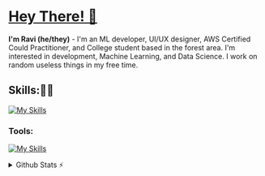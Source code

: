 # [Hey There! 👋](https://ravithemore.netlify.app/)
**I'm Ravi (he/they)** - I'm an ML developer, UI/UX designer, AWS Certified Could Practitioner, and College student based in the forest area. I'm interested in development, Machine Learning, and Data Science. I work on random useless things in my free time.

## Skills:🤹‍♂️
[![My Skills](https://skillicons.dev/icons?i=java,html,css,js,aws,mysql,py)](https://skillicons.dev)
### Tools:
[![My Skills](https://skillicons.dev/icons?i=figma,eclipse,idea,netlify,stackoverflow,vercel,vscode,postman)](https://skillicons.dev)



<!--[![SkillIcons](https://skillicons.dev/icons?i=js,ts,html,css,nodejs,py,tailwind,vue,nuxt,mongodb,prisma,docker,figma)](https://skillicons.dev)<br/>
[^ These icons are one of my projects!](https://github.com/tandpfun/skill-icons)

<!--![status](https://nocache.advaith.workers.dev?url=https://img.shields.io/endpoint?url=https://dev.discordprofiles.me/api/badge/status/276544649148235776?simple=true)
![playing](https://nocache.advaith.workers.dev?url=https://img.shields.io/endpoint?url=https://dev.discordprofiles.me/api/badge/playing/276544649148235776)
![vscode](https://nocache.advaith.workers.dev?url=https://img.shields.io/endpoint?url=https://dev.discordprofiles.me/api/badge/vscode/276544649148235776)
<!--[![spotify](https://nocache.advaith.workers.dev?url=https://img.shields.io/endpoint?url=https://dev.discordprofiles.me/api/badge/spotify/276544649148235776)](https://dev.discordprofiles.me/openspotify/276544649148235776)--> 

<details>
  <summary>Github Stats ⚡</summary>
  
  <a href="#">![Github stats](https://github-readme-stats.vercel.app/api?username=ravithemore&theme=blueberry&count_private=true&hide_border=true&line_height=20)</a>
  <a href="#">![Top Langs](https://github-readme-stats.vercel.app/api/top-langs/?username=ravithemore&layout=compact&theme=blueberry&count_private=true&hide_border=true)</a>
 
  <img src="https://github-readme-streak-stats.herokuapp.com/?user=ravithemore&layout=compact&theme=blueberry&count_private=true&hide_border=true" width="450">

  
</details>
